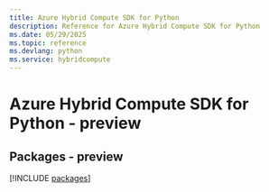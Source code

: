 ```yaml
---
title: Azure Hybrid Compute SDK for Python
description: Reference for Azure Hybrid Compute SDK for Python
ms.date: 05/29/2025
ms.topic: reference
ms.devlang: python
ms.service: hybridcompute
---
```

# Azure Hybrid Compute SDK for Python - preview
## Packages - preview
[!INCLUDE [packages](hybrid-compute-index.md)]